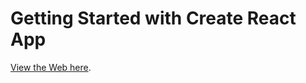 # Getting Started with Create React App

[View the Web here](https://book-library-bzse.onrender.com).
